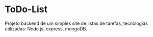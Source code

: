 # ToDo-List
Projeto backend de um simples site de listas de tarefas, tecnologias utilizadas: Node.js, express, mongoDB.
